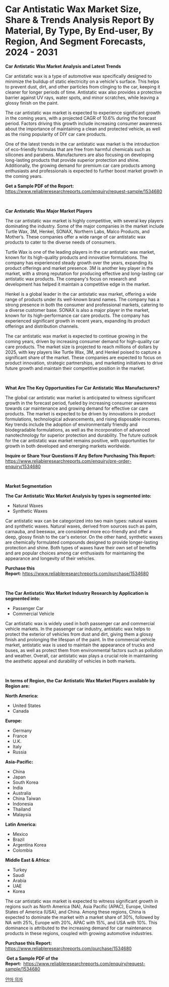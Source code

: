 <p><h1>Car Antistatic Wax Market Size, Share & Trends Analysis Report By Material, By Type, By End-user, By Region, And Segment Forecasts, 2024 - 2031</h1></p><p><strong>Car Antistatic Wax Market Analysis and Latest Trends</strong></p>
<p><p>Car antistatic wax is a type of automotive wax specifically designed to minimize the buildup of static electricity on a vehicle's surface. This helps to prevent dust, dirt, and other particles from clinging to the car, keeping it cleaner for longer periods of time. Antistatic wax also provides a protective barrier against UV rays, water spots, and minor scratches, while leaving a glossy finish on the paint.</p><p>The car antistatic wax market is expected to experience significant growth in the coming years, with a projected CAGR of 10.6% during the forecast period. Factors driving this growth include increasing consumer awareness about the importance of maintaining a clean and protected vehicle, as well as the rising popularity of DIY car care products.</p><p>One of the latest trends in the car antistatic wax market is the introduction of eco-friendly formulas that are free from harmful chemicals such as silicones and parabens. Manufacturers are also focusing on developing long-lasting products that provide superior protection and shine. Additionally, the growing demand for premium car care products among enthusiasts and professionals is expected to further boost market growth in the coming years.</p></p>
<p><strong>Get a Sample PDF of the Report:&nbsp;</strong> <a href="https://www.reliableresearchreports.com/enquiry/request-sample/1534680">https://www.reliableresearchreports.com/enquiry/request-sample/1534680</a></p>
<p>&nbsp;</p>
<p><strong>Car Antistatic Wax Major Market Players</strong></p>
<p><p>The car antistatic wax market is highly competitive, with several key players dominating the industry. Some of the major companies in the market include Turtle Wax, 3M, Henkel, SONAX, Northern Labs, Malco Products, and Mother’s. These companies offer a wide range of car antistatic wax products to cater to the diverse needs of consumers.</p><p>Turtle Wax is one of the leading players in the car antistatic wax market, known for its high-quality products and innovative formulations. The company has experienced steady growth over the years, expanding its product offerings and market presence. 3M is another key player in the market, with a strong reputation for producing effective and long-lasting car antistatic wax products. The company's focus on research and development has helped it maintain a competitive edge in the market.</p><p>Henkel is a global leader in the car antistatic wax market, offering a wide range of products under its well-known brand names. The company has a strong presence in both the consumer and professional markets, catering to a diverse customer base. SONAX is also a major player in the market, known for its high-performance car care products. The company has experienced significant growth in recent years, expanding its product offerings and distribution channels.</p><p>The car antistatic wax market is expected to continue growing in the coming years, driven by increasing consumer demand for high-quality car care products. The market size is projected to reach millions of dollars by 2025, with key players like Turtle Wax, 3M, and Henkel poised to capture a significant share of the market. These companies are expected to focus on product innovation, strategic partnerships, and marketing initiatives to drive future growth and maintain their competitive position in the market.</p></p>
<p>&nbsp;</p>
<p><strong>What Are The Key Opportunities For Car Antistatic Wax Manufacturers?</strong></p>
<p><p>The global car antistatic wax market is anticipated to witness significant growth in the forecast period, fueled by increasing consumer awareness towards car maintenance and growing demand for effective car care products. The market is expected to be driven by innovations in product formulations, technological advancements, and rising disposable incomes. Key trends include the adoption of environmentally friendly and biodegradable formulations, as well as the incorporation of advanced nanotechnology for superior protection and durability. The future outlook for the car antistatic wax market remains positive, with opportunities for growth in both developed and emerging markets worldwide.</p></p>
<p><strong>Inquire or Share Your Questions If Any Before Purchasing This Report:</strong> <a href="https://www.reliableresearchreports.com/enquiry/pre-order-enquiry/1534680">https://www.reliableresearchreports.com/enquiry/pre-order-enquiry/1534680</a></p>
<p>&nbsp;</p>
<p><strong>Market Segmentation</strong></p>
<p><strong>The Car Antistatic Wax Market Analysis by types is segmented into:</strong></p>
<p><ul><li>Natural Waxes</li><li>Synthetic Waxes</li></ul></p>
<p><p>Car antistatic wax can be categorized into two main types: natural waxes and synthetic waxes. Natural waxes, derived from sources such as palm, carnauba, and beeswax, are considered more eco-friendly and offer a deep, glossy finish to the car's exterior. On the other hand, synthetic waxes are chemically formulated compounds designed to provide longer-lasting protection and shine. Both types of waxes have their own set of benefits and are popular choices among car enthusiasts for maintaining the appearance and longevity of their vehicles.</p></p>
<p><strong>Purchase this Report:&nbsp;</strong><a href="https://www.reliableresearchreports.com/purchase/1534680">https://www.reliableresearchreports.com/purchase/1534680</a></p>
<p>&nbsp;</p>
<p><strong>The Car Antistatic Wax Market Industry Research by Application is segmented into:</strong></p>
<p><ul><li>Passenger Car</li><li>Commercial Vehicle</li></ul></p>
<p><p>Car antistatic wax is widely used in both passenger car and commercial vehicle markets. In the passenger car industry, antistatic wax helps to protect the exterior of vehicles from dust and dirt, giving them a glossy finish and prolonging the lifespan of the paint. In the commercial vehicle market, antistatic wax is used to maintain the appearance of trucks and buses, as well as protect them from environmental factors such as pollution and weather. Overall, car antistatic wax plays a crucial role in maintaining the aesthetic appeal and durability of vehicles in both markets.</p></p>
<p>&nbsp;</p>
<p><strong>In terms of Region, the Car Antistatic Wax Market Players available by Region are:</strong></p>
<p>
    <p> <strong> North America: </strong>
        <ul>
            <li>United States</li>
            <li>Canada</li>
        </ul>
        </p> 
    <p> <strong> Europe: </strong>
        <ul>
            <li>Germany</li>
            <li>France</li>
            <li>U.K.</li>
            <li>Italy</li>
            <li>Russia</li>
        </ul>
        </p> 
    <p> <strong> Asia-Pacific: </strong>
        <ul>
            <li>China</li>
            <li>Japan</li>
            <li>South Korea</li>
            <li>India</li>
            <li>Australia</li>
            <li>China Taiwan</li>
            <li>Indonesia</li>
            <li>Thailand</li>
            <li>Malaysia</li>
        </ul>
        </p> 
    <p> <strong> Latin America: </strong>
        <ul>
            <li>Mexico</li>
            <li>Brazil</li>
            <li>Argentina Korea</li>
            <li>Colombia</li>
        </ul>
        </p> 
    <p> <strong> Middle East & Africa: </strong>
        <ul>
            <li>Turkey</li>
            <li>Saudi</li>
            <li>Arabia</li>
            <li>UAE</li>
            <li>Korea</li>
        </ul>
    </p>
    </p>
<p><p>The car antistatic wax market is expected to witness significant growth in regions such as North America (NA), Asia Pacific (APAC), Europe, United States of America (USA), and China. Among these regions, China is expected to dominate the market with a market share of 30%, followed by NA with 25%, Europe with 20%, APAC with 15%, and USA with 10%. This dominance is attributed to the increasing demand for car maintenance products in these regions, coupled with growing automotive industries.</p></p>
<p><strong>Purchase this Report: </strong><a href="https://www.reliableresearchreports.com/purchase/1534680">https://www.reliableresearchreports.com/purchase/1534680</a></p>
<p>&nbsp;<strong>Get a Sample PDF of the Report:&nbsp;&nbsp;</strong><a href="https://www.reliableresearchreports.com/enquiry/request-sample/1534680">https://www.reliableresearchreports.com/enquiry/request-sample/1534680</a></p>
<p><strong></strong></p>
<p><p><a href="https://github.com/FelipeGrrady654556/Market-Research-Report-List-1/blob/main/42438845882.md">안마 의자</a></p></p>